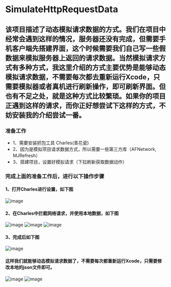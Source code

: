 # SimulateHttpRequestData
## 该项目描述了动态模拟请求数据的方式。我们在项目中经常会遇到这样的情况，服务器还没有完成，但需要手机客户端先搭建界面，这个时候需要我们自己写一些假数据来模拟服务器上返回的请求数据。当然模拟请求方式有多种方式，我这里介绍的方式主要优势是能够动态模拟请求数据，不需要每次都去重新运行Xcode，只需要模拟器或者真机进行刷新操作，即可刷新界面。但也有不足之处，就是这种方式比较繁琐。如果你的项目正遇到这样的请求，而你正好想尝试下这样的方式，不妨安装我的介绍尝试一番。

### 准备工作
- 1、需要安装抓包工具 Charles(青花瓷)
- 2、因为是模拟项目请求数据方式，所以需要一些第三方库（AFNetwork, MJRefresh）
- 3、搭建项目，设置好模拟请求（下拉刷新获取数据动作）

### 完成上面的准备工作后，进行以下操作步骤
#### 1、打开Charles进行设置，如下图
![image](https://github.com/sjxjjx/SimulateHttpRequestData/raw/master/Picture/001.png)

#### 2、在Charles中拦截网络请求，并使用本地数据，如下图
![image](https://github.com/sjxjjx/SimulateHttpRequestData/raw/master/Picture/002.png)
![image](https://github.com/sjxjjx/SimulateHttpRequestData/raw/master/Picture/003.png)
![image](https://github.com/sjxjjx/SimulateHttpRequestData/raw/master/Picture/004.png)

#### 3、完成后如下图
![image](https://github.com/sjxjjx/SimulateHttpRequestData/raw/master/Picture/005.png)

#### 这样我们就能够动态模拟请求数据了，不需要每次都重新运行Xcode，只需要修改本地的json文件即可。
![image](https://github.com/sjxjjx/SimulateHttpRequestData/raw/master/Picture/006.png)
![image](https://github.com/sjxjjx/SimulateHttpRequestData/raw/master/Picture/007.png)
